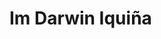 <h1>Im Darwin Iquiña</h1>
<!---
darwiniquina/darwiniquina is a ✨ special ✨ repository because its `README.md` (this file) appears on your GitHub profile.
You can click the Preview link to take a look at your changes.
--->

